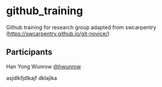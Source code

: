 # github_training
Github training for research group adapted from swcarpentry (https://swcarpentry.github.io/git-novice/)

## Participants
Han Yong Wunrow [@hwunrow](https://github.com/hwunrow)

asjdlkfjdlkajf dklajlka
